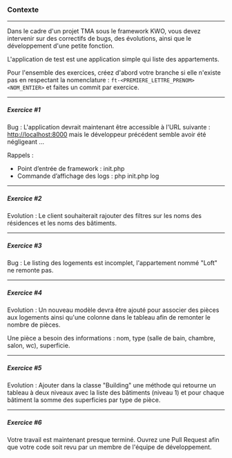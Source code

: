 
### Contexte
---

Dans le cadre d'un projet TMA sous le framework KWO, vous devez intervenir sur des correctifs de bugs, des évolutions, ainsi que le développement d'une petite fonction.

L'application de test est une application simple qui liste des appartements.

Pour l'ensemble des exercices, créez d'abord votre branche si elle n'existe pas en respectant la nomenclature : `ft-<PREMIERE_LETTRE_PRENOM><NOM_ENTIER>` et faites un commit par exercice.

---
##### Exercice #1

Bug : L'application devrait maintenant être accessible à l'URL suivante : [http://localhost:8000](http://localhost) mais le développeur précédent semble avoir été négligeant ...

Rappels :

 - Point d’entrée de framework : init.php
 - Commande d’affichage des logs : php init.php log

---
##### Exercice #2

Evolution : Le client souhaiterait rajouter des filtres sur les noms des résidences et les noms des bâtiments.

---
##### Exercice #3

Bug : Le listing des logements est incomplet, l'appartement nommé "Loft" ne remonte pas.

---
##### Exercice #4

Evolution : Un nouveau modèle devra être ajouté pour associer des pièces aux logements ainsi qu'une colonne dans le tableau afin de remonter le nombre de pièces.

Une pièce a besoin des informations : nom, type (salle de bain, chambre, salon, wc), superficie.

---
##### Exercice #5

Evolution : Ajouter dans la classe "Building" une méthode qui retourne un tableau à deux niveaux avec la liste des bâtiments (niveau 1) et pour chaque bâtiment la somme des superficies par type de pièce.  

---
##### Exercice #6

Votre travail est maintenant presque terminé. Ouvrez une Pull Request afin que votre code soit revu par un membre de l'équipe de développement.
